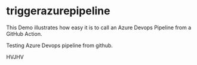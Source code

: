 # triggerazurepipeline


This Demo illustrates how easy it is to call an Azure Devops Pipeline from a GitHub Action.

Testing Azure Devops pipeline from github.

HVJHV
